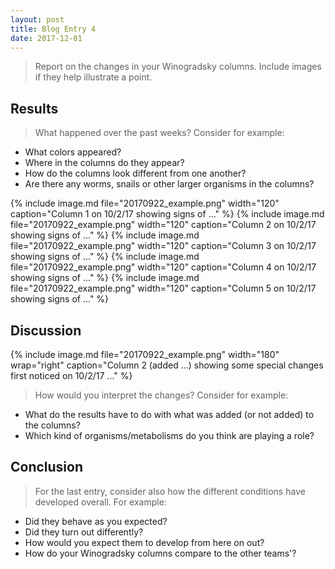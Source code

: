 ```yaml
---
layout: post
title: Blog Entry 4
date: 2017-12-01
---
```


> Report on the changes in your Winogradsky columns. Include images if they help illustrate a point.

## Results

> What happened over the past weeks? Consider for example:
 - What colors appeared?
 - Where in the columns do they appear?
 - How do the columns look different from one another?
 - Are there any worms, snails or other larger organisms in the columns?

 {% include image.md file="20170922_example.png" width="120" caption="Column 1 on 10/2/17 showing signs of ..." %}
 {% include image.md file="20170922_example.png" width="120" caption="Column 2 on 10/2/17 showing signs of ..." %}
 {% include image.md file="20170922_example.png" width="120" caption="Column 3 on 10/2/17 showing signs of ..." %}
 {% include image.md file="20170922_example.png" width="120" caption="Column 4 on 10/2/17 showing signs of ..." %}
 {% include image.md file="20170922_example.png" width="120" caption="Column 5 on 10/2/17 showing signs of ..." %}

## Discussion

{% include image.md file="20170922_example.png" width="180" wrap="right" caption="Column 2 (added ...) showing some special changes first noticed on 10/2/17 ..." %}

> How would you interpret the changes? Consider for example:
 - What do the results have to do with what was added (or not added) to the columns?
 - Which kind of organisms/metabolisms do you think are playing a role?

## Conclusion

> For the last entry, consider also how the different conditions have developed overall. For example:
 - Did they behave as you expected?
 - Did they turn out differently?
 - How would you expect them to develop from here on out?
 - How do your Winogradsky columns compare to the other teams'?
